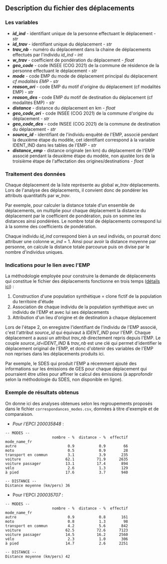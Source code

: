 ## Description du fichier des déplacements

### Les variables

- ***id_ind*** - identifiant unique de la personne effectuant le déplacement - *str*
- ***id_trav*** - identifiant unique du déplacement - *str*
- ***trav_nb*** - numéro du déplacement dans la chaine de déplacements effectués par l'individu *id_ind* - *int*
- ***w_trav*** - coefficient de pondération du déplacement - *float*
- ***geo_code*** - code INSEE (COG 2021) de la commune de résidence de la personne effectuant le déplacement - *str*
- ***mode*** - code EMP du mode de déplacement principal du déplacement *cf modalités EMP* - *str*
- ***reason_ori*** - code EMP du motif d'origine du déplacement (cf modalités EMP) - *str*
- ***reason_des*** - code EMP du motif de destination du déplacement (cf modalités EMP) - *str*
- ***distance*** - distance du déplacement en km - *float*
- ***geo_code_ori*** - code INSEE (COG 2021) de la commune d'origine du déplacement - *str*
- ***geo_code_des*** - code INSEE (COG 2021) de la commune de destination du déplacement - *str*
- ***source_id*** - identifiant de l'individu enquêté de l'EMP, associé pendant la deuxième étape du modèle, cet identifiant correspond à la variable IDENT_IND dans les tables de l'EMP - *str*
- ***distance_emp*** - distance originale (en km) du déplacement de l'EMP associé pendant la deuxième étape du modèle, 
  non ajustée lors de la troisième étape de l'affectation des origines/destinations - *float*

### Traitement des données

Chaque déplacement de la liste représente au global *w_trav* déplacements. 
Lors de l'analyse des déplacements, il convient donc de pondérer les attributs quantitatifs par *w_trav*.

Par exemple, pour calculer la distance totale d'un ensemble de déplacements, on multiplie pour chaque déplacement 
la distance du déplacement par le coefficient de pondération, puis on somme les distances ainsi pondérées. 
Le nombre total de déplacements correspond lui à la somme des coefficients de pondération.

Chaque individu *id_ind* correspond bien à un seul individu, on pourrait donc attribuer une colonne *w_ind* = 1.
Ainsi pour avoir la distance moyenne par personne, on calcule la distance totale parcourue puis on divise par le nombre 
d'individus uniques.


### Indications pour le lien avec l'EMP

La méthodologie employée pour construire la demande de déplacements qui constitue le fichier des déplacements fonctionne
en trois temps ([détails ici](https://diagnostic-mobilite.fr/docs/methodologie_modelisation_v1.pdf)) :

1. Construction d'une population synthétique = clone fictif de la population du territoire d'étude
2. Association de chaque individu de la population synthétique avec un individu de l'EMP et avec lui ses déplacements
3. Attribution d'un lieu d'origine et de destination à chaque déplacement

Lors de l'étape 2, on enregistre l'identifiant de l'individu de l'EMP associé, c'est l'attribut *source_id* qui équivaut 
à *IDENT_IND* pour l'EMP. Chaque déplacement a aussi un attribut *trav_nb* directement repris depuis l'EMP. 
Le couple *source_id*=*IDENT_IND* & *trav_nb* est une clé qui permet d'identifier le déplacement original de l'EMP, et 
donc d'obtenir des variables de l'EMP non reprises dans les déplacements produits ici. 

Par exemple, le SDES qui produit l'EMP a récemment ajouté des informations sur les émissions de GES pour chaque déplacement
qui pourraient être utiles pour affiner le calcul des émissions (à approfondir selon la méthodologie du SDES, non disponible en ligne).


### Exemple de résultats obtenus 

On donne ici des analyses obtenues selon les regroupements proposés dans le fichier ```correspondances_modes.csv```, données 
à titre d'exemple et de comparaison. 

- *Pour l'EPCI 200035848* :

```
-- MODES --
                     nombre - %  distance - %  effectif
mode_name_fr
autre                       0.9           0.9        66
moto                        0.5           0.9        28
transport en commun         3.1           3.9       235
voiture                    62.1          71.9      2635
voiture passager           13.1          17.4       894
vélo                        2.6           1.3       129
à pied                     17.6           3.7       940

-- DISTANCE --
Distance moyenne (km/pers) 36
```

- Pour l'EPCI *200035707* :

```
-- MODES --
                     nombre - %  distance - %  effectif
mode_name_fr
autre                       0.9           0.8       161
moto                        0.8           1.3        98
transport en commun         4.2           5.6       842
voiture                    62.5          72.6      7123
voiture passager           14.5          16.2      2560
vélo                        2.3           1.0       306
à pied                     14.7           2.6      2251

-- DISTANCE --
Distance moyenne (km/pers) 42
```

